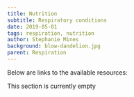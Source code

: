 ```yaml
---
title: Nutrition
subtitle: Respiratory conditions
date: 2019-05-01
tags: respiration, nutrition
author: Stephanie Mines
background: blow-dandelion.jpg
parent: Respiration
---
```


Below are links to the available resources:

This section is currently empty
